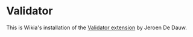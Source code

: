 # Validator
This is Wikia's installation of the [Validator extension](https://github.com/JeroenDeDauw/Validator) by Jeroen De Dauw.